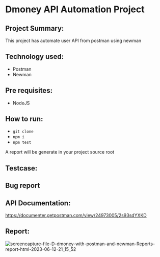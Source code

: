# Dmoney API Automation Project

## Project Summary:
This project has automate user API from postman using newman

## Technology used:
- Postman
- Newman

## Pre requisites:
- NodeJS

## How to run:
- ``` git clone ```
- ``` npm i ```
- ``` npm test ```

A report will be generate in your project source root

## Testcase:
<link>

## Bug report
<link>

## API Documentation:
https://documenter.getpostman.com/view/24973005/2s93sdYXKD

## Report:

![screencapture-file-D-dmoney-with-postman-and-newman-Reports-report-html-2023-06-12-21_15_52](https://github.com/Jahid019/Dmoney-with-postman-and-newman/assets/112567359/fb2c090a-d599-4445-ba5d-4026c75cd335)


